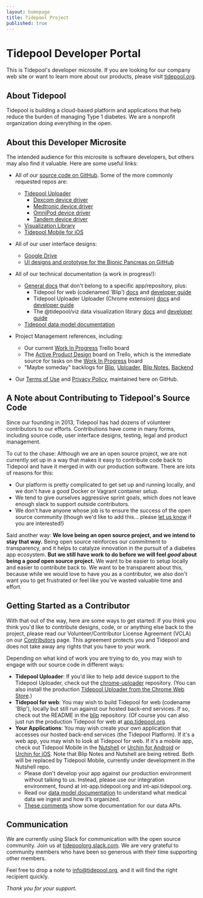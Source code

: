 ```yaml
---
layout: homepage
title: Tidepool Project
published: true
---
```


# Tidepool Developer Portal

This is Tidepool's developer microsite. If you are looking for our company web site or want to learn more about our products, please visit [tidepool.org](https://tidepool.org).

## About Tidepool

Tidepool is building a cloud-based platform and applications that help reduce the burden of managing Type 1 diabetes. We are a nonprofit organization doing everything in the open.

## About this Developer Microsite

The intended audience for this microsite is software developers, but others may also find it valuable. Here are some useful links:

* All of our [source code on GitHub](https://github.com/tidepool-org). Some of the more commonly requested repos are:
  * [Tidepool Uploader](https://github.com/tidepool-org/chrome-uploader)
    * [Dexcom device driver](https://github.com/tidepool-org/chrome-uploader/tree/master/lib/drivers/dexcom)
    * [Medtronic device driver](https://github.com/tidepool-org/chrome-uploader/tree/master/lib/drivers/medtronic)
    * [OmniPod device driver](https://github.com/tidepool-org/chrome-uploader/tree/master/lib/drivers/insulet)
    * [Tandem device driver](https://github.com/tidepool-org/chrome-uploader/tree/master/lib/drivers/tandem)
  * [Visualization Library](https://github.com/tidepool-org/viz)
  * [Tidepool Mobile for iOS](https://github.com/tidepool-org/mobile-ios)


* All of our user interface designs:
  * [Google Drive](https://drive.google.com/drive/folders/0B1kZGwPgzp9iV2E0dk5UNGRmTTA)
  * [UI designs and prototype for the Bionic Pancreas on GitHub](https://github.com/tidepool-org/bionicpancreas)
* All of our technical documentation (a work in progress!):
  * [General docs](http://developer.tidepool.org/docs/) that don't belong to a specific app/repository, plus:
    * Tidepool for web (codenamed 'Blip') [docs](http://developer.tidepool.org/blip/) and [developer guide](http://developer.tidepool.org/blip/docs/StartHere.html)
    * Tidepool Uploader Uploader (Chrome extension) [docs](http://developer.tidepool.org/chrome-uploader/) and [developer guide](http://developer.tidepool.org/chrome-uploader/docs/StartHere.html)
    * The @tidepool/viz data visualization library [docs](http://developer.tidepool.io/viz/) and [developer guide](http://developer.tidepool.org/viz/docs/StartHere.html)
  * [Tidepool data model documentation](http://developer.tidepool.io/data-model/)
* Project Management references, including:
  * Our current [Work In Progress](https://trello.com/b/sLQWlC52/work-in-progress) Trello board
  * The [Active Product Design](https://trello.com/b/EdZQUlp6/active-product-design) board on Trello, which is the immediate source for tasks on the [Work In Progress](https://trello.com/b/sLQWlC52/work-in-progress) board
  * "Maybe someday" backlogs for [Blip](https://trello.com/b/iKydvoiJ/backlog-blip), [Uploader](https://trello.com/b/oHy9VXYY/backlog-uploader), [Blip Notes](https://trello.com/b/jjciNmRJ/backlog-blip-notes), [Backend](https://trello.com/b/RUDDN3yq/backlog-backend)
* Our [Terms of Use](terms-of-use) and [Privacy Policy](privacy-policy), maintained here on GitHub.

## A Note about Contributing to Tidepool's Source Code

Since our founding in 2013, Tidepool has had dozens of volunteer contributors to our efforts. Contributions have come in many forms, including source code, user interface designs, testing, legal and product management.

To cut to the chase: Although we are an open source project, we are not currently set up in a way that makes it easy to contribute code back to Tidepool and have it merged in with our production software. There are lots of reasons for this:

* Our platform is pretty complicated to get set up and running locally, and we don't have a good Docker or Vagrant container setup.
* We tend to give ourselves aggressive sprint goals, which does not leave enough slack to support outside contributors.
* We don't have anyone whose job is to ensure the success of the open source community (though we'd like to add this… please [let us know](mailto:jobs@tidepool.org) if you are interested!)

Said another way: **We love being an open source project, and we intend to stay that way.** Being open source reinforces our commitment to transparency, and it helps to catalyze innovation in the pursuit of a diabetes app ecosystem. **But we still have work to do before we will feel *good* about being a *good* open source project.** We want to be easier to setup locally and easier to contribute back to. We want to be transparent about this, because while we would love to have you as a contributor, we also don't want you to get frustrated or feel like you've wasted valuable time and effort.

## Getting Started as a Contributor

With that out of the way, here are some ways to get started:
If you think you think you'd like to contribute designs, code, or or anything else back to the project, please read our Volunteer/Contributor License Agreement (VCLA) on our [Contributors](contributors) page. This agreement protects you and Tidepool and does not take away any rights that you have to your work.

Depending on what kind of work you are trying to do, you may wish to engage with our source code in different ways:

* **Tidepool Uploader**: If you'd like to help add device support to the Tidepool Uploader, check out the [chrome-uploader](https://github.com/tidepool-org/chrome-uploader) repository. (You can also install the production [Tidepool Uploader from the Chrome Web Store](https://chrome.google.com/webstore/detail/tidepool-uploader/cabklgajffclbljkhmjphejemhpbghfb).)
* **Tidepool for web**: You may wish to build Tidepool for web (codename 'Blip'), locally but still run against our hosted back-end services. If so, check out the README in the [blip](https://github.com/tidepool-org/blip) repository. (Of course you can also just run the production Tidepool for web at [app.tidepool.org](https://app.tidepool.org).
* **Your Applications**: You may wish create your own application that accesses our hosted back-end services (the Tidepool Platform). If it's a web app, you may wish to look at Tidepool for web. If it's a mobile app, check out Tidepool Mobile in the [Nutshell](https://github.com/tidepool-org/nutshell-ios) or [Urchin for Android](https://github.com/tidepool-org/urchin-android) or [Urchin for iOS](https://github.com/tidepool-org/urchin). Note that Blip Notes and Nutshell are being retired. Both will be replaced by Tidepool Mobile, currently under development in the Nutshell repo.
  * Please don't develop your app against our production environment without talking to us. Instead, please use our integration environment, found at int-app.tidepool.org and int-api.tidepool.org.
  * Read our [data model documentation](http://developer.tidepool.io/data-model/) to understand what medical data we ingest and how it’s organized.
  * [These comments](https://github.com/tidepool-org/tide-whisperer/blob/master/tide-whisperer.go#L193) show some documentation for our data APIs.

## Communication

We are currently using Slack for communication with the open source community. Join us at [tidepoolorg.slack.com](https://tidepoolorg.slack.com). We are very grateful to community members who have been so generous with their time supporting other members.

Feel free to drop a note to [info@tidepool.org](mailto:info@tidepool.org), and it will find the right recipient quickly.

*Thank you for your support.*
